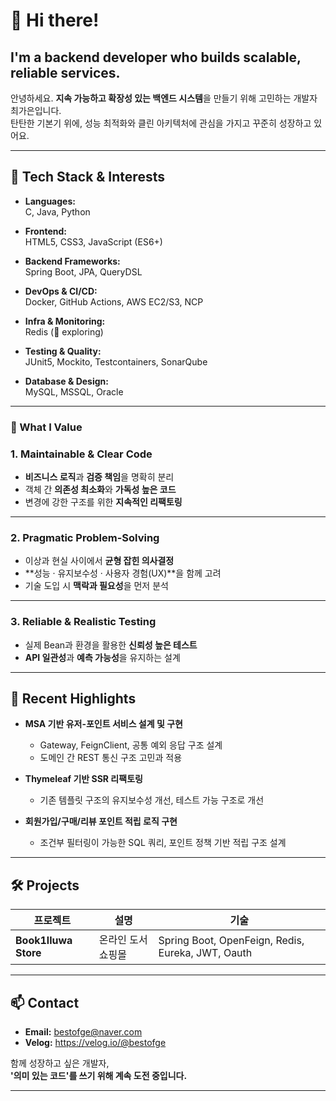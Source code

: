 # 👋 Hi there! 
## I'm a backend developer who builds scalable, reliable services.
안녕하세요. **지속 가능하고 확장성 있는 백엔드 시스템**을 만들기 위해 고민하는 개발자 최가은입니다.  
탄탄한 기본기 위에, 성능 최적화와 클린 아키텍처에 관심을 가지고 꾸준히 성장하고 있어요.

---

## 💼 Tech Stack & Interests

- **Languages:**  
  C, Java, Python  

- **Frontend:**  
  HTML5, CSS3, JavaScript (ES6+)  

- **Backend Frameworks:**  
  Spring Boot, JPA, QueryDSL  

- **DevOps & CI/CD:**  
  Docker, GitHub Actions, AWS EC2/S3, NCP

- **Infra & Monitoring:**  
  Redis (👀 exploring)

- **Testing & Quality:**  
  JUnit5, Mockito, Testcontainers, SonarQube  

- **Database & Design:**  
  MySQL, MSSQL, Oracle
   
---

### 📌 What I Value

### 1. Maintainable & Clear Code
  - **비즈니스 로직**과 **검증 책임**을 명확히 분리
  - 객체 간 **의존성 최소화**와 **가독성 높은 코드**
  - 변경에 강한 구조를 위한 **지속적인 리팩토링**

---

### 2. Pragmatic Problem-Solving
  - 이상과 현실 사이에서 **균형 잡힌 의사결정**
  - **성능 · 유지보수성 · 사용자 경험(UX)**을 함께 고려
  - 기술 도입 시 **맥락과 필요성**을 먼저 분석

---

### 3. Reliable & Realistic Testing
  - 실제 Bean과 환경을 활용한 **신뢰성 높은 테스트**
  - **API 일관성**과 **예측 가능성**을 유지하는 설계

---

## 🌱 Recent Highlights

- **MSA 기반 유저-포인트 서비스 설계 및 구현**
  - Gateway, FeignClient, 공통 예외 응답 구조 설계
  - 도메인 간 REST 통신 구조 고민과 적용

- **Thymeleaf 기반 SSR 리팩토링**
  - 기존 템플릿 구조의 유지보수성 개선, 테스트 가능 구조로 개선

- **회원가입/구매/리뷰 포인트 적립 로직 구현**
  - 조건부 필터링이 가능한 SQL 쿼리, 포인트 정책 기반 적립 구조 설계

---

## 🛠️ Projects

| 프로젝트 | 설명 | 기술 |
|----------|------|------|
| **Book1lluwa Store** | 온라인 도서 쇼핑몰 | Spring Boot, OpenFeign, Redis, Eureka, JWT, Oauth |

---

## 📫 Contact

- **Email:** bestofge@naver.com
- **Velog:** https://velog.io/@bestofge

함께 성장하고 싶은 개발자,  
**'의미 있는 코드'를 쓰기 위해 계속 도전 중입니다.**

---

